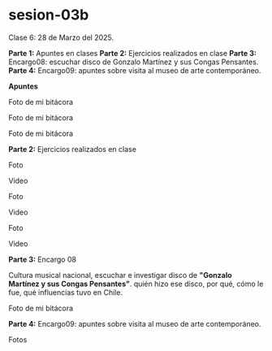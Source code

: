 # sesion-03b

Clase 6: 28 de Marzo del 2025.

**Parte 1:** Apuntes en clases
**Parte 2:** Ejercicios realizados en clase
**Parte 3:** Encargo08: escuchar disco de Gonzalo Martínez y sus Congas Pensantes.
**Parte 4:** Encargo09: apuntes sobre visita al museo de arte contemporáneo.

**Apuntes**

Foto de mi bitácora

Foto de mi bitácora

Foto de mi bitácora

**Parte 2:** Ejercicios realizados en clase

Foto

Video

Foto

Video

Foto

Video

**Parte 3:** Encargo 08

Cultura musical nacional, escuchar e investigar disco de **"Gonzalo Martínez y sus Congas Pensantes"**. quién hizo ese disco, por qué, cómo le fue, qué influencias tuvo en Chile.


Foto de mi bitácora

**Parte 4:** Encargo09: apuntes sobre visita al museo de arte contemporáneo.

Fotos
